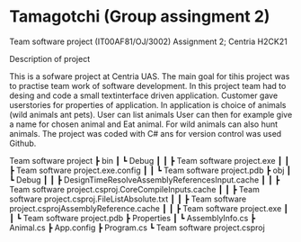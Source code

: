 # Tamagotchi (Group assingment 2)

Team software project (IT00AF81/OJ/3002) Assignment 2; Centria H2CK21

Description of project

This is a sofware project at Centria UAS. The main goal for tihis project was to practise team work of software development. In this project team had to desing and code a small textinterface driven application. Customer gave userstories for properties of application. In application is choice of animals (wild animals ant pets). User can list animals User can then for example give a name for chosen animal and Eat animal. For wild animals can also hunt animals. The project was coded with C# ans for version control was used Github.

Team software project ┣ bin ┃ ┗ Debug ┃ ┃ ┣ Team software project.exe ┃ ┃ ┣ Team software project.exe.config ┃ ┃ ┗ Team software project.pdb ┣ obj ┃ ┗ Debug ┃ ┃ ┣ DesignTimeResolveAssemblyReferencesInput.cache ┃ ┃ ┣ Team software project.csproj.CoreCompileInputs.cache ┃ ┃ ┣ Team software project.csproj.FileListAbsolute.txt ┃ ┃ ┣ Team software project.csprojAssemblyReference.cache ┃ ┃ ┣ Team software project.exe ┃ ┃ ┗ Team software project.pdb ┣ Properties ┃ ┗ AssemblyInfo.cs ┣ Animal.cs ┣ App.config ┣ Program.cs ┗ Team software project.csproj
